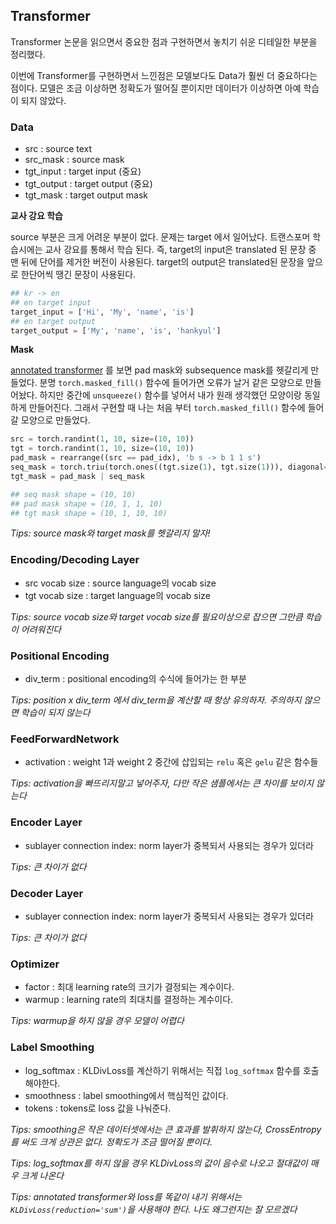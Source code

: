 ## Transformer

Transformer 논문을 읽으면서 중요한 점과 구현하면서 놓치기 쉬운 디테일한 부분을 정리했다.



이번에 Transformer를 구현하면서 느낀점은 모델보다도 Data가 훨씬 더 중요하다는 점이다. 모델은 조금 이상하면 정확도가 떨어질 뿐이지만 데이터가 이상하면 아예 학습이 되지 않았다.



### Data

- src : source text
- src_mask : source mask
- tgt_input : target input (중요)
- tgt_output : target output (중요)
- tgt_mask : target output mask



**교사 강요 학습**

source 부분은 크게 어려운 부분이 없다. 문제는 target 에서 일어났다. 트랜스포머 학습시에는 교사 강요를 통해서 학습 된다. 즉, target의 input은 translated 된 문장 중 맨 뒤에 단어를 제거한 버전이 사용된다. target의 output은 translated된 문장을 앞으로 한단어씩 땡긴 문장이 사용된다.

```python
## kr -> en
## en target input
target_input = ['Hi', 'My', 'name', 'is'] 
## en target output
target_output = ['My', 'name', 'is', 'hankyul']
```



**Mask**

[annotated transformer](https://nlp.seas.harvard.edu/2018/04/03/attention.html) 를 보면 pad mask와 subsequence mask를 헷갈리게 만들었다. 분명 `torch.masked_fill()` 함수에 들어가면 오류가 날거 같은 모양으로 만들어놨다. 하지만 중간에 `unsqueeze()` 함수를 넣어서 내가 원래 생각했던 모양이랑 동일하게 만들어진다. 그래서 구현할 때 나는 처음 부터 `torch.masked_fill()` 함수에 들어갈 모양으로 만들었다.

```python
src = torch.randint(1, 10, size=(10, 10))
tgt = torch.randint(1, 10, size=(10, 10))
pad_mask = rearrange((src == pad_idx), 'b s -> b 1 1 s')
seq_mask = torch.triu(torch.ones((tgt.size(1), tgt.size(1))), diagonal=1) == 1
tgt_mask = pad_mask | seq_mask

## seq mask shape = (10, 10)
## pad mask shape = (10, 1, 1, 10)
## tgt mask shape = (10, 1, 10, 10)
```



*Tips: source mask와 target mask를 헷갈리지 말자!*



### Encoding/Decoding Layer

- src vocab size : source language의 vocab size
- tgt vocab size : target language의 vocab size



*Tips: source vocab size와 target vocab size를 필요이상으로 잡으면 그만큼 학습이 어려워진다*



### Positional Encoding

- div_term : positional encoding의 수식에 들어가는 한 부분



*Tips: position x div_term 에서 div_term을 계산할 때 항상 유의하자. 주의하지 않으면 학습이 되지 않는다*



### FeedForwardNetwork

- activation : weight 1과 weight 2 중간에 삽입되는 `relu` 혹은 `gelu` 같은 함수들



*Tips: activation을 빠뜨리지말고 넣어주자, 다만 작은 샘플에서는 큰 차이를 보이지 않는다*



### Encoder Layer

- sublayer connection index: norm layer가 중복되서 사용되는 경우가 있더라



*Tips: 큰 차이가 없다*



### Decoder Layer

- sublayer connection index: norm layer가 중복되서 사용되는 경우가 있더라



*Tips: 큰 차이가 없다*



### Optimizer

- factor : 최대 learning rate의 크기가 결정되는 계수이다.
- warmup : learning rate의 최대치를 결정하는 계수이다. 



*Tips: warmup을 하지 않을 경우 모델이 어렵다*



### Label Smoothing

- log_softmax : KLDivLoss를 계산하기 위해서는 직접 `log_softmax` 함수를 호출해야한다.
- smoothness : label smoothing에서 핵심적인 값이다.
- tokens : tokens로 loss 값을 나눠준다.



*Tips: smoothing은 작은 데이터셋에서는 큰 효과를 발휘하지 않는다, CrossEntropy를 써도 크게 상관은 없다. 정확도가 조금 떨어질 뿐이다.*

*Tips: log_softmax를 하지 않을 경우 KLDivLoss의 값이 음수로 나오고 절대값이 매우 크게 나온다*

*Tips: annotated transformer와 loss를 똑같이 내기 위해서는 `KLDivLoss(reduction='sum')`을 사용해야 한다. 나도 왜그런지는 잘 모르겠다*








